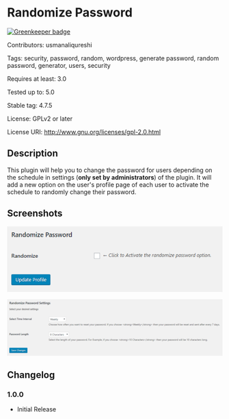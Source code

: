 # Randomize Password

[![Greenkeeper badge](https://badges.greenkeeper.io/usmanaliqureshi/randomize-password.svg)](https://greenkeeper.io/)

Contributors: usmanaliqureshi

Tags: security, password, random, wordpress, generate password, random password, generator, users, security

Requires at least: 3.0

Tested up to: 5.0

Stable tag: 4.7.5

License: GPLv2 or later

License URI: http://www.gnu.org/licenses/gpl-2.0.html

## Description

This plugin will help you to change the password for users depending on the schedule in settings (**only set by administrators**) of the plugin. It will add a new option on the user's profile page of each user to activate the schedule to randomly change their password.

## Screenshots

![Option for each user on user settings page and profile page](https://raw.githubusercontent.com/usmanaliqureshi/randomize-password/master/screenshot-1.png)

![Randomize Password Settings page in **Dashboard** → **Settings**](https://raw.githubusercontent.com/usmanaliqureshi/randomize-password/master/screenshot-2.png)

## Changelog

### 1.0.0

* Initial Release
